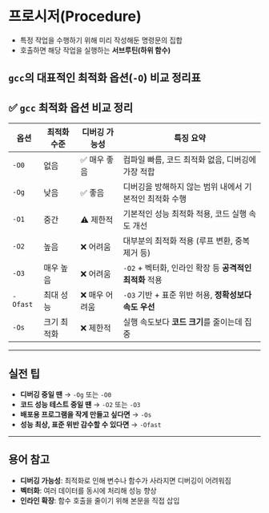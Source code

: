 # 프로시저(Procedure)
- 특정 작업을 수행하기 위해 미리 작성해둔 명령문의 집합
- 호출하면 해당 작업을 실행하는 **서브루틴(하위 함수)**

 `gcc`의 대표적인 **최적화 옵션(`-O`) 비교 정리표**
---
## ✅ `gcc` 최적화 옵션 비교 정리
| 옵션     | 최적화 수준 | 디버깅 가능성 | 특징 요약 |
|----------|--------------|----------------|------------|
| `-O0`    | 없음          | ✅ 매우 좋음     | 컴파일 빠름, 코드 최적화 없음, 디버깅에 가장 적합 |
| `-Og`    | 낮음          | ✅ 좋음         | 디버깅을 방해하지 않는 범위 내에서 기본적인 최적화 수행 |
| `-O1`    | 중간          | ⚠️ 제한적        | 기본적인 성능 최적화 적용, 코드 실행 속도 개선 |
| `-O2`    | 높음          | ❌ 어려움        | 대부분의 최적화 적용 (루프 변환, 중복 제거 등) |
| `-O3`    | 매우 높음     | ❌ 어려움        | `-O2` + 벡터화, 인라인 확장 등 **공격적인 최적화** 적용 |
| `-Ofast` | 최대 성능     | ❌ 매우 어려움    | `-O3` 기반 + 표준 위반 허용, **정확성보다 속도 우선** |
| `-Os`    | 크기 최적화   | ❌ 제한적        | 실행 속도보다 **코드 크기**를 줄이는데 집중 |

---

## 실전 팁
- **디버깅 중일 땐** → `-Og` 또는 `-O0`  
- **코드 성능 테스트 중일 땐** → `-O2` 또는 `-O3`  
- **배포용 프로그램을 작게 만들고 싶다면** → `-Os`  
- **성능 최상, 표준 위반 감수할 수 있다면** → `-Ofast`

---

## 용어 참고
- **디버깅 가능성**: 최적화로 인해 변수나 함수가 사라지면 디버깅이 어려워짐  
- **벡터화**: 여러 데이터를 동시에 처리해 성능 향상  
- **인라인 확장**: 함수 호출을 줄이기 위해 본문을 직접 삽입